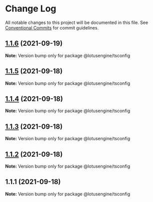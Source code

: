 # Change Log

All notable changes to this project will be documented in this file.
See [Conventional Commits](https://conventionalcommits.org) for commit guidelines.

## [1.1.6](https://github.com/lotusengine/config/compare/@lotusengine/tsconfig@1.1.5...@lotusengine/tsconfig@1.1.6) (2021-09-19)

**Note:** Version bump only for package @lotusengine/tsconfig





## [1.1.5](https://github.com/lotusengine/config/compare/@lotusengine/tsconfig@1.1.4...@lotusengine/tsconfig@1.1.5) (2021-09-18)

**Note:** Version bump only for package @lotusengine/tsconfig





## [1.1.4](https://github.com/lotusengine/config/compare/@lotusengine/tsconfig@1.1.3...@lotusengine/tsconfig@1.1.4) (2021-09-18)

**Note:** Version bump only for package @lotusengine/tsconfig





## [1.1.3](https://github.com/lotusengine/config/compare/@lotusengine/tsconfig@1.1.2...@lotusengine/tsconfig@1.1.3) (2021-09-18)

**Note:** Version bump only for package @lotusengine/tsconfig





## [1.1.2](https://github.com/lotusengine/config/compare/@lotusengine/tsconfig@1.1.1...@lotusengine/tsconfig@1.1.2) (2021-09-18)

**Note:** Version bump only for package @lotusengine/tsconfig





## 1.1.1 (2021-09-18)

**Note:** Version bump only for package @lotusengine/tsconfig
